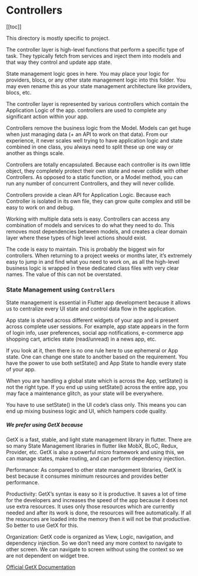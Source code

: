 # Controllers

[[toc]]

This directory is mostly specific to project.

The controller layer is high-level functions that perform a specific type of task. They typically fetch from services and inject them into models and that way they control and update app state.

State management logic goes in here. You may place your logic for providers, blocs, or any other state management logic into this folder. You may even rename this as your state management architecture like providers, blocs, etc.

The controller layer is represented by various controllers which contain the Application Logic of the app. controllers are used to complete any significant action within your app.

Controllers remove the business logic from the Model. Models can get huge when just managing data (+ an API to work on that data). From our experience, it never scales well trying to have application logic and state combined in one class, you always need to split these up one way or another as things scale.

Controllers are totally encapsulated. Because each controller is its own little object, they completely protect their own state and never collide with other Controllers. As opposed to a static function, or a Model method, you can run any number of concurrent Controllers, and they will never collide.

Controllers provide a clean API for Application Logic. Because each Controller is isolated in its own file, they can grow quite complex and still be easy to work on and debug.

Working with multiple data sets is easy. Controllers can access any combination of models and services to do what they need to do. This removes most dependencies between models, and creates a clear domain layer where these types of high level actions should exist.

The code is easy to maintain. This is probably the biggest win for controllers. When returning to a project weeks or months later, it’s extremely easy to jump in and find what you need to work on, as all the high-level business logic is wrapped in these dedicated class files with very clear names. The value of this can not be overstated.

### State Management using `Controllers`

State management is essential in Flutter app development because it allows us to centralize every UI state and control data flow in the application.

App state is shared across different widgets of your app and is present across complete user sessions. For example, app state appears in the form of login info, user preferences, social app notifications, e-commerce app shopping cart, articles state (read/unread) in a news app, etc.

If you look at it, then there is no one rule here to use ephemeral or App state. One can change one state to another based on the requirement. You have the power to use both setState() and App State to handle every state of your app.

When you are handling a global state which is across the App, setState() is not the right type.
If you end up using setState() across the entire app, you may face a maintenance glitch, as your state will be everywhere.

You have to use setState() in the UI code’s class only. This means you can end up mixing business logic and UI, which hampers code quality.

##### We prefer using GetX because

GetX is a fast, stable, and light state management library in flutter. There are so many State Management libraries in flutter like MobX, BLoC, Redux, Provider, etc. GetX is also a powerful micro framework and using this, we can manage states, make routing, and can perform dependency injection.

Performance: As compared to other state management libraries, GetX is best because it consumes minimum resources and provides better performance.

Productivity: GetX’s syntax is easy so it is productive. It saves a lot of time for the developers and increases the speed of the app because it does not use extra resources. It uses only those resources which are currently needed and after its work is done, the resources will free automatically. If all the resources are loaded into the memory then it will not be that productive. So better to use GetX for this.

Organization: GetX code is organized as View, Logic, navigation, and dependency injection. So we don’t need any more context to navigate to other screen. We can navigate to screen without using the context so we are not dependent on widget tree.

[Official GetX Documentation](https://pub.dev/packages/get)
